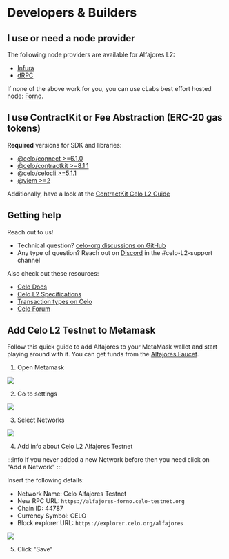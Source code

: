 # Developers & Builders

## I use or need a node provider

The following node providers are available for Alfajores L2:

- [Infura](https://www.infura.io/networks/celo)
- [dRPC](https://drpc.org/chainlist/celo)

If none of the above work for you, you can use cLabs best effort hosted node: [Forno](https://docs.celo.org/network/node/forno).

## I use ContractKit or Fee Abstraction (ERC-20 gas tokens)

**Required** versions for SDK and libraries:

- [@celo/connect >=6.1.0](https://www.npmjs.com/package/@celo/connect)
- [@celo/contractkit >=8.1.1](https://www.npmjs.com/package/@celo/contractkit)
- [@celo/celocli >=5.1.1](https://www.npmjs.com/package/@celo/celocli)
- [@viem >=2](https://www.npmjs.com/package/viem)

Additionally, have a look at the [ContractKit Celo L2 Guide](https://docs.google.com/document/d/1F-9OtZeFOhB7SbgWyUHjOgxBwF-749URZDK0OpgtAqE/edit)
  
## Getting help

Reach out to us!

- Technical question? [celo-org discussions on GitHub](https://github.com/orgs/celo-org/discussions/categories/cel2)
- Any type of question? Reach out on [Discord](https://chat.celo.org) in the #celo-L2-support channel

Also check out these resources:
  
- [Celo Docs](../welcome.md)
- [Celo L2 Specifications](https://specs.celo.org/)
- [Transaction types on Celo](https://github.com/celo-org/txtypes)
- [Celo Forum](https://forum.celo.org/)
  
## Add Celo L2 Testnet to Metamask

Follow this quick guide to add Alfajores to your MetaMask wallet and start playing around with it. You can get funds from the [Alfajores Faucet](https://faucet.celo.org/alfajores).

1. Open Metamask

![](/img/doc-images/add-cel2-testnet-network-to-metamask/1.png)

2. Go to settings

![](/img/doc-images/add-cel2-testnet-network-to-metamask/2.png)

3. Select Networks

![](/img/doc-images/add-cel2-testnet-network-to-metamask/3.png)

4. Add info about Celo L2 Alfajores Testnet

:::info
If you never added a new Network before then you need click on "Add a Network"
:::

Insert the following details:

- Network Name: Celo Alfajores Testnet
- New RPC URL: `https://alfajores-forno.celo-testnet.org`
- Chain ID: 44787
- Currency Symbol: CELO
- Block explorer URL: `https://explorer.celo.org/alfajores`

![](/img/doc-images/add-cel2-testnet-network-to-metamask/4.png)

5. Click "Save"
